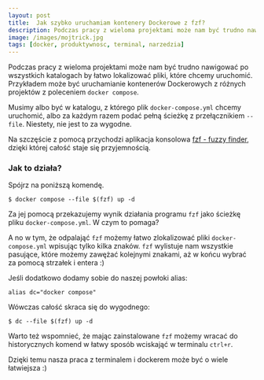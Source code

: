 ```yaml
---
layout:	post
title:	Jak szybko uruchamiam kontenery Dockerowe z fzf?
description: Podczas pracy z wieloma projektami może nam być trudno nawigować po wszystkich katalogach by łatwo lokalizować pliki, które chcemy uruchomić.
image: /images/mojtrick.jpg
tags: [docker, produktywnosc, terminal, narzedzia]
---
```


Podczas pracy z wieloma projektami może nam być trudno nawigować po wszystkich katalogach by łatwo lokalizować pliki, które chcemy uruchomić.
Przykładem może być uruchamianie kontenerów Dockerowych z różnych projektów z poleceniem `docker compose`.

Musimy albo być w katalogu, z którego plik `docker-compose.yml` chcemy uruchomić, albo za każdym razem podać pełną ścieżkę z przełącznikiem `--file`.
Niestety, nie jest to za wygodne.

Na szczęście z pomocą przychodzi aplikacja konsolowa [fzf - fuzzy finder](https://github.com/junegunn/fzf), dzięki której całość staje się przyjemnością.

### Jak to działa?

Spójrz na poniższą komendę.

```shell
$ docker compose --file $(fzf) up -d
```

Za jej pomocą przekazujemy wynik działania programu `fzf` jako ścieżkę pliku `docker-compose.yml`.
W czym to pomaga?

A no w tym, że odpalająć `fzf` możemy łatwo zlokalizować pliki `docker-compose.yml` wpisując tylko kilka znaków.
`fzf` wylistuje nam wszystkie pasujące, które możemy zawężać kolejnymi znakami, aż w końcu wybrać za pomocą strzałek i entera :)


Jeśli dodatkowo dodamy sobie do naszej powłoki alias:

```shell
alias dc="docker compose"
```

Wówczas całość skraca się do wygodnego:

```shell
$ dc --file $(fzf) up -d
```

Warto też wspomnieć, że mając zainstalowane `fzf` możemy wracać do historycznych komend w łatwy sposób wciskająć w terminalu `ctrl+r`.

Dzięki temu nasza praca z terminalem i dockerem może być o wiele łatwiejsza :)
